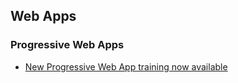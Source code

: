 ## Web Apps
### Progressive Web Apps
* [New Progressive Web App training now available](https://web.dev/new-pwa-training/)